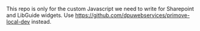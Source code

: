 This repo is only for the custom Javascript we need to write for Sharepoint and LibGuide widgets. Use https://github.com/dpuwebservices/primove-local-dev instead. 